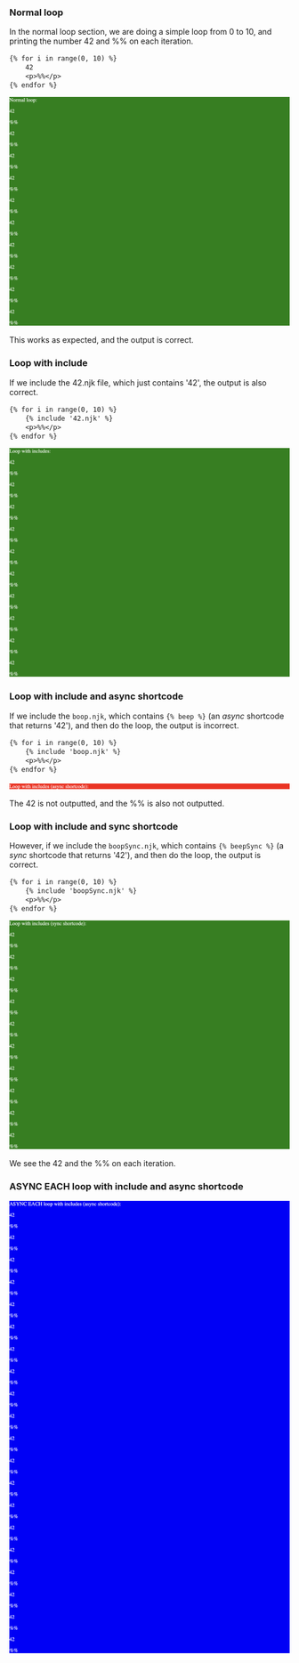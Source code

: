 ### Normal loop

In the normal loop section, we are doing a simple loop from 0 to 10, and printing the number 42 and %% on each iteration.

```twig
{% for i in range(0, 10) %}
    42
    <p>%%</p>
{% endfor %}
```

![Normal loop](./loop.png)

This works as expected, and the output is correct.

### Loop with include

If we include the 42.njk file, which just contains '42', the output is also correct.

```twig
{% for i in range(0, 10) %}
    {% include '42.njk' %}
    <p>%%</p>
{% endfor %}
```

![Loop with include](./loop_includes.png)

### Loop with include and async shortcode

If we include the `boop.njk`, which contains `{% beep %}` (an _async_ shortcode that returns '42'), and then do the loop, the output is incorrect.

```twig
{% for i in range(0, 10) %}
    {% include 'boop.njk' %}
    <p>%%</p>
{% endfor %}
```

![Loop with include and async shortcode](./loop_includes_async.png)

The 42 is not outputted, and the %% is also not outputted.

### Loop with include and sync shortcode

However, if we include the `boopSync.njk`, which contains `{% beepSync %}` (a _sync_ shortcode that returns '42'), and then do the loop, the output is correct.

```twig
{% for i in range(0, 10) %}
    {% include 'boopSync.njk' %}
    <p>%%</p>
{% endfor %}
```

![Loop with include and sync shortcode](./loop_includes_sync.png)

We see the 42 and the %% on each iteration.

### ASYNC EACH loop with include and async shortcode

![](./async_each_includes_async.png)
